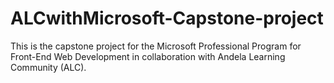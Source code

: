 # ALCwithMicrosoft-Capstone-project
This is the capstone project for the Microsoft Professional Program for Front-End Web Development in collaboration with Andela Learning Community (ALC).
